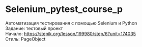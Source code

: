 # Selenium_pytest_course_p  
Автоматизация тестирования с помощью Selenium и Python  
Задание: тестовый проект  
Начало: https://stepik.org/lesson/199980/step/6?unit=174035  
Стиль: PageObject
